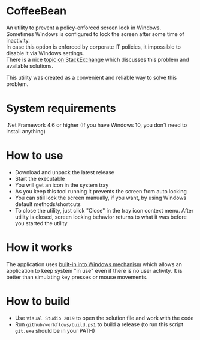 # CoffeeBean
An utility to prevent a policy-enforced screen lock in Windows.<br>
Sometimes Windows is configured to lock the screen after some time of inactivity.<br>
In case this option is enforced by corporate IT policies, it impossible to disable it via Windows settings.<br>
There is a nice [topic on StackExchange](https://superuser.com/questions/329758/how-can-i-prevent-a-policy-enforced-screen-lock-in-windows) which discusses this problem and available solutions.

This utility was created as a convenient and reliable way to solve this problem.

# System requirements
.Net Framework 4.6 or higher
(If you have Windows 10, you don't need to install anything)

# How to use
* Download and unpack the latest release
* Start the executable
* You will get an icon in the system tray
* As you keep this tool running it prevents the screen from auto locking
* You can still lock the screen manually, if you want, by using Windows default methods/shortcuts
* To close the utility, just click "Close" in the tray icon context menu. After utility is closed, screen locking behavior returns to what it was before you started the utility

# How it works
The application uses [built-in into Windows mechanism](https://docs.microsoft.com/en-us/windows/win32/api/winbase/nf-winbase-setthreadexecutionstate) which allows an application to keep system "in use" even if there is no user activity.
It is better than simulating key presses or mouse movements.

# How to build
* Use `Visual Studio 2019` to open the solution file and work with the code
* Run `github/workflows/build.ps1` to build a release (to run this script `git.exe` should be in your PATH)
